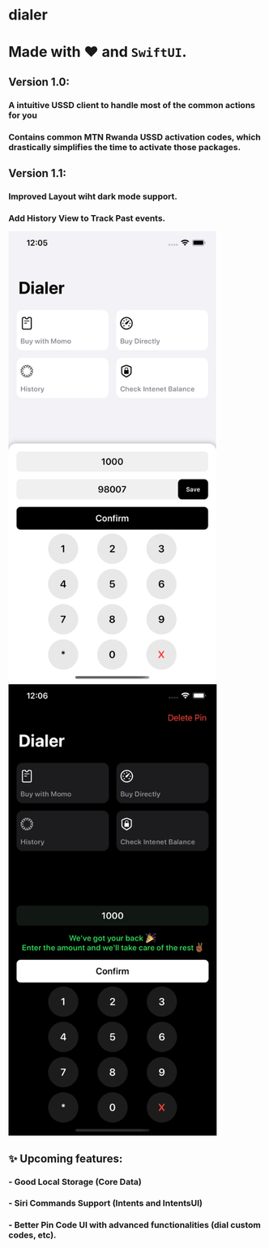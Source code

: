 # dialer
# Made with ❤️ and ``SwiftUI``.

## Version 1.0:

### A intuitive USSD client to handle most of the common actions for you
### Contains common MTN Rwanda USSD activation codes, which drastically simplifies the time to activate those packages. 

## Version 1.1:
### Improved Layout wiht dark mode support.
### Add History View to Track Past events.

<img alt="Pin Detail View" height="890" width="410" src="light.png">&nbsp;&nbsp;&nbsp;&nbsp;<img alt="Pin Detail View" height="890" src="dark.png">

## ✨ Upcoming features:

### - Good Local Storage (Core Data)
### - Siri Commands Support (Intents and IntentsUI)
### - Better Pin Code UI with advanced functionalities (dial custom codes, etc).


